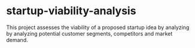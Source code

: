 # startup-viability-analysis
This project assesses the viability of a proposed startup idea by analyzing by analyzing potential customer segments, competitors and market demand.

